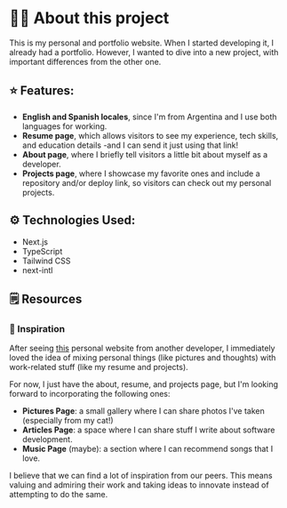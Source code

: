 # 👩‍💻 About this project
This is my personal and portfolio website. When I started developing it, I already had a portfolio. However, I wanted to dive into a new project, with important differences from the other one.

## ⭐ Features:
- **English and Spanish locales**, since I'm from Argentina and I use both languages for working.
- **Resume page**, which allows visitors to see my experience, tech skills, and education details -and I can send it just using that link!
- **About page**, where I briefly tell visitors a little bit about myself as a developer.
- **Projects page**, where I showcase my favorite ones and include a repository and/or deploy link, so visitors can check out my personal projects.

## ⚙️ Technologies Used:
- Next.js
- TypeScript
- Tailwind CSS
- next-intl

## 🗒️ Resources
### 💭 Inspiration
After seeing [this](https://luzojeda.com/) personal website from another developer, I immediately loved the idea of mixing personal things (like pictures and thoughts) with work-related stuff (like my resume and projects).

For now, I just have the about, resume, and projects page, but I'm looking forward to incorporating the following ones:

- **Pictures Page**: a small gallery where I can share photos I've taken (especially from my cat!)
- **Articles Page**: a space where I can share stuff I write about software development.
- **Music Page** (maybe): a section where I can recommend songs that I love.

I believe that we can find a lot of inspiration from our peers. This means valuing and admiring their work and taking ideas to innovate instead of attempting to do the same. 

